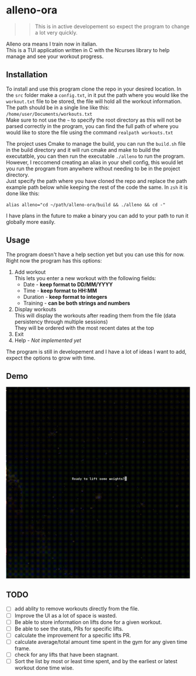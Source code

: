 # alleno-ora

> > This is in active developement so expect the program to change a lot very quickly.

Alleno ora means I train now in italian.  
This is a TUI application written in C with the Ncurses library to help manage and see your workout progress.

## Installation

To install and use this program clone the repo in your desired location. In the `src` folder make a `config.txt`, in it put the path where you would like the `workout.txt` file to be stored, the file will hold all the workout information.  
The path should be in a single line like this: `/home/user/Documents/workouts.txt`  
Make sure to not use the `~` to specify the root directory as this will not be parsed correctly in the program, you can find the full path of where you would like to store the file using the command `realpath workouts.txt`

The project uses Cmake to manage the build, you can run the `build.sh` file in the build directory and it will run cmake and make to build the executatble, you can then run the executable `./alleno` to run the program. However, I reccomend creating an alias in your
shell config, this would let you run the program from anywhere without needing to be in the project directory.  
Just specify the path where you have cloned the repo and replace the path example path below while keeping the rest of the code the same.
In `zsh` it is done like this:

```shell
alias alleno="cd ~/path/alleno-ora/build && ./alleno && cd -"
```

I have plans in the future to make a binary you can add to your path to run it globally more easily.

## Usage

The program doesn't have a help section yet but you can use this for now.  
Right now the program has this options:

1. Add workout  
   This lets you enter a new workout with the following fields:
   - Date - **keep format to DD/MM/YYYY**
   - Time - **keep format to HH:MM**
   - Duration - **keep format to integers**
   - Training - **can be both strings and numbers**
2. Display workouts  
   This will display the workouts after reading them from the file (data persistency through multiple sessions)  
   They will be ordered with the most recent dates at the top
3. Exit
4. Help - _Not implemented yet_

The program is still in developement and I have a lot of ideas I want to add, expect the options to grow with time.

## Demo

![](demo/demo.gif)

## TODO

- [ ] add ablity to remove workouts directly from the file.
- [ ] Improve the UI as a lot of space is wasted.
- [ ] Be able to store information on lifts done for a given workout.
- [ ] Be able to see the stats, PRs for specific lifts.
- [ ] calculate the improvement for a specific lifts PR.
- [ ] calculate average/total amount time spent in the gym for any given time frame.
- [ ] check for any lifts that have been stagnant.
- [ ] Sort the list by most or least time spent, and by the earliest or latest workout done time wise.
